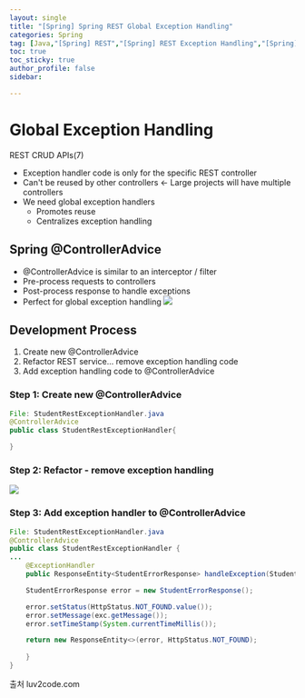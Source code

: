 ```yaml
---
layout: single
title: "[Spring] Spring REST Global Exception Handling"
categories: Spring
tag: [Java,"[Spring] REST","[Spring] REST Exception Handling","[Spring] @ControllerAdvice"]
toc: true
toc_sticky: true
author_profile: false
sidebar:

---
```

# Global Exception Handling
REST CRUD APIs(7)
- Exception handler code is only for the specific REST controller
- Can't be reused by other controllers <- Large projects will have multiple controllers
- We need global exception handlers
	- Promotes reuse
	- Centralizes exception handling
	
## Spring @ControllerAdvice
- @ControllerAdvice is similar to an interceptor / filter
- Pre-process requests to controllers
- Post-process response to handle exceptions
- Perfect for global exception handling
![](https://i.imgur.com/Ro0BiHw.png)

## Development Process
1. Create new @ControllerAdvice
2. Refactor REST service... remove exception handling code
3. Add exception handling code to @ControllerAdvice

### Step 1: Create new @ControllerAdvice
```java
File: StudentRestExceptionHandler.java
@ControllerAdvice
public class StudentRestExceptionHandler{

}
```

### Step 2: Refactor - remove exception handling

![](https://i.imgur.com/MJSAhzG.png)

### Step 3: Add exception handler to @ControllerAdvice

```java
File: StudentRestExceptionHandler.java
@ControllerAdvice
public class StudentRestExceptionHandler {
...
	@ExceptionHandler
	public ResponseEntity<StudentErrorResponse> handleException(StudentNotFoundException exc) {

	StudentErrorResponse error = new StudentErrorResponse();

	error.setStatus(HttpStatus.NOT_FOUND.value());
	error.setMessage(exc.getMessage());
	error.setTimeStamp(System.currentTimeMillis());

	return new ResponseEntity<>(error, HttpStatus.NOT_FOUND);
	
	}
}
```

출처 luv2code.com